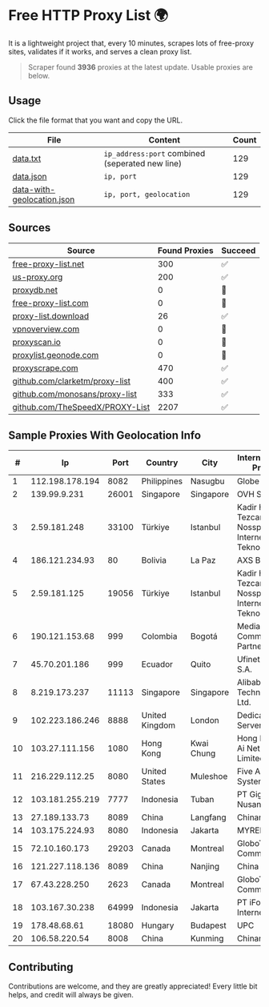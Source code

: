 
# Free HTTP Proxy List 🌍

It is a lightweight project that, every 10 minutes, scrapes lots of free-proxy sites, validates if it works, and serves a clean proxy list.


> Scraper found **3936** proxies at the latest update. Usable proxies are below.

## Usage

Click the file format that you want and copy the URL.


|File|Content|Count|
|----|-------|-----|
|[data.txt](https://raw.githubusercontent.com/themiralay/Proxy-List-World/master/data.txt)|`ip_address:port` combined (seperated new line)|129|
|[data.json](https://raw.githubusercontent.com/themiralay/Proxy-List-World/master/data.json)|`ip, port`|129|
|[data-with-geolocation.json](https://raw.githubusercontent.com/themiralay/Proxy-List-World/master/data-with-geolocation.json)|`ip, port, geolocation`|129|

## Sources

|Source|Found Proxies|Succeed|
|------|-------------|-------|
|[free-proxy-list.net](https://free-proxy-list.net)|300|✅|
|[us-proxy.org](https://www.us-proxy.org)|200|✅|
|[proxydb.net](http://proxydb.net)|0|🚫|
|[free-proxy-list.com](https://free-proxy-list.com/?page=&port=&type%5B%5D=http&type%5B%5D=https&up_time=0&search=Search)|0|🚫|
|[proxy-list.download](https://www.proxy-list.download/HTTP)|26|✅|
|[vpnoverview.com](https://vpnoverview.com/privacy/anonymous-browsing/free-proxy-servers)|0|🚫|
|[proxyscan.io](https://www.proxyscan.io)|0|🚫|
|[proxylist.geonode.com](https://proxylist.geonode.com/api/proxy-list?limit=300&page=1&sort_by=lastChecked&sort_type=desc&protocols=http,https)|0|🚫|
|[proxyscrape.com](https://api.proxyscrape.com/v2/?request=displayproxies&protocol=http&timeout=10000&country=all&ssl=all&anonymity=all)|470|✅|
|[github.com/clarketm/proxy-list](https://raw.githubusercontent.com/clarketm/proxy-list/master/proxy-list-raw.txt)|400|✅|
|[github.com/monosans/proxy-list](https://raw.githubusercontent.com/monosans/proxy-list/main/proxies/http.txt)|333|✅|
|[github.com/TheSpeedX/PROXY-List](https://raw.githubusercontent.com/TheSpeedX/PROXY-List/master/http.txt)|2207|✅|


## Sample Proxies With Geolocation Info

|#|Ip|Port|Country|City|Internet Service Provider|
|-|--|----|-------|----|-------------------------|
|1|112.198.178.194|8082|Philippines|Nasugbu|Globe Telecom|
|2|139.99.9.231|26001|Singapore|Singapore|OVH SAS|
|3|2.59.181.248|33100|Türkiye|Istanbul|Kadir Huseyin Tezcan Nosspeed Internet Teknolojileri|
|4|186.121.234.93|80|Bolivia|La Paz|AXS Bolivia S. A.|
|5|2.59.181.125|19056|Türkiye|Istanbul|Kadir Huseyin Tezcan Nosspeed Internet Teknolojileri|
|6|190.121.153.68|999|Colombia|Bogotá|Media Commerce Partners S.A|
|7|45.70.201.186|999|Ecuador|Quito|Ufinet Panama S.A.|
|8|8.219.173.237|11113|Singapore|Singapore|Alibaba (US) Technology Co., Ltd.|
|9|102.223.186.246|8888|United Kingdom|London|Dedicated Servers|
|10|103.27.111.156|1080|Hong Kong|Kwai Chung|Hong Kong San Ai Net Int'l Limited|
|11|216.229.112.25|8080|United States|Muleshoe|Five Area Systems, LLC|
|12|103.181.255.219|7777|Indonesia|Tuban|PT Giga Digital Nusantara|
|13|27.189.133.73|8089|China|Langfang|Chinanet|
|14|103.175.224.93|8080|Indonesia|Jakarta|MYREPUBLIC|
|15|72.10.160.173|29203|Canada|Montreal|GloboTech Communications|
|16|121.227.118.136|8089|China|Nanjing|China Telecom|
|17|67.43.228.250|2623|Canada|Montreal|GloboTech Communications|
|18|103.167.30.238|64999|Indonesia|Jakarta|PT iForte Global Internet|
|19|178.48.68.61|18080|Hungary|Budapest|UPC|
|20|106.58.220.54|8008|China|Kunming|Chinanet|



## Contributing

Contributions are welcome, and they are greatly appreciated! Every
little bit helps, and credit will always be given.

